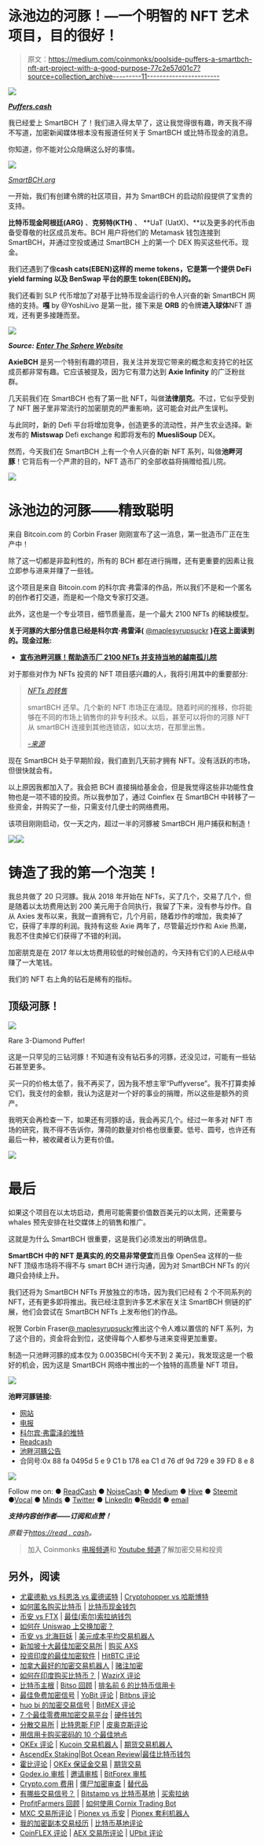 # 泳池边的河豚！—一个明智的 NFT 艺术项目，目的很好！

> 原文：<https://medium.com/coinmonks/poolside-puffers-a-smartbch-nft-art-project-with-a-good-purpose-77c2e57d01c7?source=collection_archive---------11----------------------->

![](img/f5d096f21a035c13b9a8f9f520eb85ae.png)

[***Puffers.cash***](https://puffers.cash/)

我已经爱上 SmartBCH 了！我们进入得太早了，这让我觉得很有趣，昨天我不得不写道，加密新闻媒体根本没有报道任何关于 SmartBCH 或比特币现金的消息。

你知道，你不能对公众隐瞒这么好的事情。

![](img/ce0e4335fd2c79bb56854e6e85d65f88.png)

[*SmartBCH.org*](https://smartbch.org/)

一开始，我们有创建令牌的社区项目，并为 SmartBCH 的启动阶段提供了宝贵的支持。

**比特币现金阿根廷(ARG)** 、**克努特(KTH)** 、 **UaT (UatX)、**以及更多的代币由备受尊敬的社区成员发布。BCH 用户将他们的 Metamask 钱包连接到 SmartBCH，并通过空投或通过 SmartBCH 上的第一个 DEX 购买这些代币。现金。

我们还遇到了像**cash cats(**EBEN**)这样的 meme tokens，它是第一个提供 DeFi yield farming 以及 BenSwap 平台的原生 token(**EBEN**)的。**

我们还看到 SLP 代币增加了对基于比特币现金运行的令人兴奋的新 SmartBCH 网络的支持。**嘎** by @YoshiLivo 是第一批，接下来是 **ORB** 的令牌**进入球体**NFT 游戏，还有更多接踵而至。

![](img/5ba36b65dd6f487dd35fcafe60238031.png)

***Source:*** [***Enter The Sphere Website***](https://enter-the-sphere.com/)

**AxieBCH** 是另一个特别有趣的项目，我关注并发现它带来的概念和支持它的社区成员都非常有趣。它应该被提及，因为它有潜力达到 **Axie Infinity** 的广泛粉丝群。

几天前我们在 SmartBCH 也有了第一批 NFT，叫做**法律朋克**。不过，它似乎受到了 NFT 圈子里非常流行的加密朋克的严重影响，这可能会对此产生误判。

与此同时，新的 Defi 平台将增加竞争，创造更多的流动性，并产生农业选择。新发布的 **Mistswap** Defi exchange 和即将发布的 **MuesliSoup** DEX。

然而，今天我们在 SmartBCH 上有一个令人兴奋的新 NFT 系列，叫做**池畔河豚**！它背后有一个严肃的目的，NFT 造币厂的全部收益将捐赠给孤儿院。

![](img/f45130952a53784172d47cb34123d59a.png)

# 泳池边的河豚——精致聪明

来自 Bitcoin.com 的 Corbin Fraser 刚刚宣布了这一消息，第一批造币厂正在生产中！

除了这一切都是非盈利性的，所有的 BCH 都在进行捐赠，还有更重要的因素让我立即参与进来并赚了一些钱。

这个项目是来自 Bitcoin.com 的科尔宾·弗雷泽的作品，所以我们不是和一个匿名的创作者打交道，而是和一个隐文专家打交道。

此外，这也是一个专业项目，细节质量高，是一个最大 2100 NFTs 的稀缺模型。

**关于河豚的大部分信息已经是科尔宾·弗雷泽(** [@maplesyrupsuckr](https://read.cash/@maplesyrupsuckr) **)在这上面读到的。现金过账:**

*   [**宣布池畔河豚！帮助造币厂 2100 NFTs 并支持当地的越南孤儿院**](https://read.cash/@maplesyrupsuckr/announcing-poolside-puffers-help-mint-2100-nfts-and-support-a-local-vietnamese-orphanage-0557fc83)

对于那些对作为 NFTs 投资的 NFT 项目感兴趣的人，我将引用其中的重要部分:

> [*NFTs 的转售*](https://read.cash/@maplesyrupsuckr/announcing-poolside-puffers-help-mint-2100-nfts-and-support-a-local-vietnamese-orphanage-0557fc83#resale-of-nfts)
> 
> smartBCH 还早。几个新的 NFT 市场正在涌现。随着时间的推移，你将能够在不同的市场上销售你的非专利技术。以后，甚至可以将你的河豚 NFT 从 smartBCH 连接到其他连锁店，如以太坊，在那里出售。
> 
> [*-来源*](https://read.cash/@maplesyrupsuckr/announcing-poolside-puffers-help-mint-2100-nfts-and-support-a-local-vietnamese-orphanage-0557fc83)

现在 SmartBCH 处于早期阶段，我们直到几天前才拥有 NFT。没有活跃的市场，但很快就会有。

以上原因我都加入了。我会把 BCH 直接捐给基金会，但是我觉得这些非功能性食物也是一项不错的投资。所以我参加了，通过 Coinflex 在 SmartBCH 中转移了一些资金，并购买了一些，只需支付几便士的网络费用。

该项目刚刚启动，仅一天之内，超过一半的河豚被 SmartBCH 用户捕获和制造！

![](img/bb70cb55e4795c40fd05a3eff17d23e5.png)![](img/f45130952a53784172d47cb34123d59a.png)

# 铸造了我的第一个泡芙！

我总共做了 20 只河豚。我从 2018 年开始在 NFTs，买了几个，交易了几个，但是随着以太坊费用达到 200 美元用于合同执行，我留了下来，没有参与炒作。自从 Axies 发布以来，我就一直拥有它，几个月前，随着炒作的增加，我卖掉了它，获得了丰厚的利润。我持有这些 Axie 两年了，尽管最近炒作和 Axie 热潮，我忍不住卖掉它们获得了不错的利润。

加密朋克是在 2017 年以太坊费用较低的时候创造的，今天持有它们的人已经从中赚了一大笔钱。

我们的 NFT 右上角的钻石是稀有的指标。

## 顶级河豚！

![](img/3e98bcdf941e9b811da93a6507b6e9a4.png)

Rare 3-Diamond Puffer!

这是一只罕见的三钻河豚！不知道有没有钻石多的河豚，还没见过，可能有一些钻石甚至更多。

买一只的价格太低了，我不再买了，因为我不想主宰“Puffyverse”。我不打算卖掉它们，我支付的金额，我认为这是对一个好的事业的捐赠，所以这些是额外的资产。

我明天会再检查一下，如果还有河豚的话，我会再买几个。经过一年多对 NFT 市场的研究，我不得不告诉你，薄荷的数量对价格也很重要。低号、圆号，也许还有最后一种，被收藏者认为更有价值。

![](img/f45130952a53784172d47cb34123d59a.png)

# 最后

如果这个项目在以太坊启动，费用可能需要价值数百美元的以太网，还需要与 whales 预先安排在社交媒体上的销售和推广。

这就是为什么 SmartBCH 很重要，这是我们必须发出的明确信息。

**SmartBCH 中的 NFT 是真实的**,**的交易非常便宜**而且像 OpenSea 这样的一些 NFT 顶级市场将不得不与 smart BCH 进行沟通，因为对 SmartBCH NFTs 的兴趣只会持续上升。

我们还将为 SmartBCH NFTs 开放独立的市场，因为我们已经有 2 个不同系列的 NFT，还有更多即将推出。我已经注意到许多艺术家在关注 SmartBCH 侧链的扩展，他们会尝试在 SmartBCH NFTs 上发布他们的作品。

祝贺 Corbin Fraser[@ maplesyrupsuckr](https://read.cash/@maplesyrupsuckr)推出这个令人难以置信的 NFT 系列，为了这个目的，资金将会到位，这使得每个人都参与进来变得更加重要。

制造一只池畔河豚的成本仅为 0.0035BCH(今天不到 2 美元)，我发现这是一个极好的机会，因为这是 SmartBCH 网络中推出的一个独特的高质量 NFT 项目。

![](img/f45130952a53784172d47cb34123d59a.png)

**池畔河豚链接:**

*   [网站](https://puffers.cash/)
*   [电报](https://t.me/poolsidepuffers)
*   [科尔宾·弗雷泽的推特](https://twitter.com/maplesyrupsuckr)
*   [Readcash](https://read.cash/@maplesyrupsuckr)
*   [池畔河豚公告](https://read.cash/@maplesyrupsuckr/announcing-poolside-puffers-help-mint-2100-nfts-and-support-a-local-vietnamese-orphanage-0557fc83)
*   合同号:0x 88 fa 0495d 5 e 9 C1 b 178 ea C1 d 76 df 9d 729 e 39 FD 8 e 8

![](img/f45130952a53784172d47cb34123d59a.png)

Follow me on: ● [ReadCash](https://read.cash/@Pantera) ● [NoiseCash](https://noise.cash/u/Pantera99) ● [Medium](/@panterabch) ● [Hive](https://hive.blog/@pantera1) ● [Steemit](https://steemit.com/@pantera1) ●[Vocal](https://vocal.media/authors/pantera) ● [Minds](https://www.minds.com/pantera99/) ● [Twitter](https://twitter.com/Panterabch) ● [LinkedIn](https://www.linkedin.com/in/panterabch/) ●[Reddit](https://www.reddit.com/user/PanteraBCH) ● [email](https://read.cash/@Pantera/localcryptos-p2p-exchange-is-now-offering-bitcoin-cash-trading-06637230#bad-link)

***支持内容创作者——订阅和点赞！***

*原载于*[*https://read . cash*](https://read.cash/@Pantera/poolside-puffers-a-smartbch-nft-art-project-with-a-good-purpose-93fc2ee5)*。*

> 加入 Coinmonks [电报频道](https://t.me/coincodecap)和 [Youtube 频道](https://www.youtube.com/c/coinmonks/videos)了解加密交易和投资

## 另外，阅读

*   [尤霍德勒 vs 科恩洛 vs 霍德诺特](/coinmonks/youhodler-vs-coinloan-vs-hodlnaut-b1050acde55a) | [Cryptohopper vs 哈斯博特](https://blog.coincodecap.com/cryptohopper-vs-haasbot)
*   [如何匿名购买比特币](https://blog.coincodecap.com/buy-bitcoin-anonymously) | [比特币现金钱包](https://blog.coincodecap.com/bitcoin-cash-wallets)
*   [币安 vs FTX](https://blog.coincodecap.com/binance-vs-ftx) | [最佳(索尔)索拉纳钱包](https://blog.coincodecap.com/solana-wallets)
*   [如何在 Uniswap 上交换加密？](https://blog.coincodecap.com/swap-crypto-on-uniswap)
*   [币安 vs 北海巨妖](https://blog.coincodecap.com/binance-vs-kraken) | [美元成本平均交易机器人](https://blog.coincodecap.com/pionex-dca-bot)
*   [新加坡十大最佳加密交易所](https://blog.coincodecap.com/crypto-exchange-in-singapore) | [购买 AXS](https://blog.coincodecap.com/buy-axs-token)
*   [投资印度的最佳加密软件](https://blog.coincodecap.com/best-crypto-to-invest-in-india-in-2021) | [HitBTC 评论](/coinmonks/hitbtc-review-c5143c5d53c2)
*   [加拿大最好的加密交易机器人](https://blog.coincodecap.com/5-best-crypto-trading-bots-in-canada) | [赌注加密](https://blog.coincodecap.com/staking-crypto)
*   [如何在印度购买比特币？](/coinmonks/buy-bitcoin-in-india-feb50ddfef94) | [WazirX 评论](/coinmonks/wazirx-review-5c811b074f5b)
*   [比特币主根](https://blog.coincodecap.com/bitcoin-taproot) | [Bitso 回顾](https://blog.coincodecap.com/bitso-review) | [排名前 6 的比特币信用卡](/coinmonks/bitcoin-credit-card-bc8ab6f377c6)
*   [最佳免费加密信号](https://blog.coincodecap.com/free-crypto-signals) | [YoBit 评论](/coinmonks/yobit-review-175464162c62) | [Bitbns 评论](/coinmonks/bitbns-review-38256a07e161)
*   [huo bi 的加密交易信号](https://blog.coincodecap.com/huobi-crypto-trading-signals) | [BitMEX 评论](https://blog.coincodecap.com/bitmex-review)
*   [7 个最佳零费用加密交易平台](https://blog.coincodecap.com/zero-fee-crypto-exchanges) | [硬件钱包](/coinmonks/hardware-wallets-dfa1211730c6)
*   [分散交易所](https://blog.coincodecap.com/what-are-decentralized-exchanges) | [比特恩斯 FIP](https://blog.coincodecap.com/bitbns-fip) | [皮奥克斯评论](https://blog.coincodecap.com/pionex-review-exchange-with-crypto-trading-bot)
*   [用信用卡购买密码的 10 个最佳地点](https://blog.coincodecap.com/buy-crypto-with-credit-card)
*   [OKEx 评论](/coinmonks/okex-review-6b369304110f) | [Kucoin 交易机器人](/coinmonks/kucoin-trading-bot-automate-your-trades-8cf0ca2138e0) | [期货交易机器人](/coinmonks/futures-trading-bots-5a282ccee3f5)
*   [AscendEx Staking](https://blog.coincodecap.com/ascendex-staking)|[Bot Ocean Review](https://blog.coincodecap.com/bot-ocean-review)|[最佳比特币钱包](https://blog.coincodecap.com/bitcoin-wallets-india)
*   [霍比评论](https://blog.coincodecap.com/huobi-review) | [OKEx 保证金交易](https://blog.coincodecap.com/okex-margin-trading) | [期货交易](https://blog.coincodecap.com/futures-trading)
*   [Godex.io 审核](/coinmonks/godex-io-review-7366086519fb) | [邀请审核](/coinmonks/invity-review-70f3030c0502) | [BitForex 审核](https://blog.coincodecap.com/bitforex-review)
*   [Crypto.com 费用](/coinmonks/binance-fees-8588ec17965) | [僵尸加密审查](/coinmonks/botcrypto-review-2021-build-your-own-trading-bot-coincodecap-6b8332d736c7) | [替代品](https://blog.coincodecap.com/crypto-com-alternatives)
*   [有哪些交易信号？](https://blog.coincodecap.com/trading-signal) | [Bitstamp vs 比特币基地](https://blog.coincodecap.com/bitstamp-coinbase) | [买索拉纳](https://blog.coincodecap.com/buy-solana)
*   [ProfitFarmers 回顾](https://blog.coincodecap.com/profitfarmers-review) | [如何使用 Cornix Trading Bot](https://blog.coincodecap.com/cornix-trading-bot)
*   [MXC 交易所评论](/coinmonks/mxc-exchange-review-3af0ec1cba8c) | [Pionex vs 币安](https://blog.coincodecap.com/pionex-vs-binance) | [Pionex 套利机器人](https://blog.coincodecap.com/pionex-arbitrage-bot)
*   [我的加密副本交易经历](/coinmonks/my-experience-with-crypto-copy-trading-d6feb2ce3ac5) | [比特币基地评论](/coinmonks/coinbase-review-6ef4e0f56064)
*   [CoinFLEX 评论](https://blog.coincodecap.com/coinflex-review) | [AEX 交易所评论](https://blog.coincodecap.com/aex-exchange-review) | [UPbit 评论](https://blog.coincodecap.com/upbit-review)